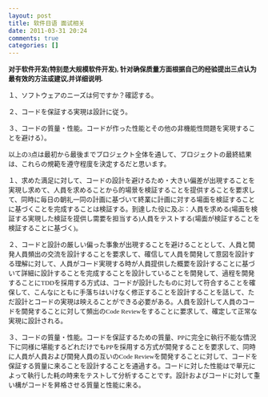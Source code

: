 ```yaml
---
layout: post
title: 软件日语 面试相关
date: 2011-03-31 20:24
comments: true
categories: []
---
```

<p><strong><font size="2" face="微软雅黑">对于软件开发(特别是大规模软件开发), 针对确保质量方面根据自己的经验提出三点认为最有效的方法或建议,并详细说明.</font></strong> <p><font size="2" face="MS Mincho">１、ソフトウェアのニーズは何ですか？確認する。</font> <p><font size="2" face="MS Mincho">２、コードを保証する実現は設計に従う。</font> <p><font size="2" face="MS Mincho">３、コードの質量・性能。コードが作った性能とその他の非機能性問題を実現することを避ける）。</font> <p><font size="2" face="MS Mincho">以上の3点は最初から最後までプロジェクト全体を通して、プロジェクトの最終結果は、これらの規範を遵守程度を決定するだと思います。</font> <p><font size="2" face="MS Mincho">１、求めた満足に対して、コードの設計を避けるため・大きい偏差が出現することを実現し求めて、人員を求めることから的場景を検証することを提供することを要求して、同時に毎日の朝礼一同の計画に基づいて終業に計画に対する場面を検証することに基づくことを完成することは検証する。到達した役に及ぶ：人員を求める(場面を検証する実現した検証を提供し需要を担当する)人員をテストする(場面が検証することを検証することに基づく)。</font> <p><font size="2" face="MS Mincho">２、コードと設計の厳しい偏った事象が出現することを避けることとして、人員と開発人員頻出の交流を設計することを要求して、確信して人員を開発して意図を設計する理解に対して、人員がコード実現する時が人員提供した概要を設計することに基づいて詳細に設計することを完成することを設計していることを開発して、過程を開発することにTDDを採用する方式は、コードが設計したものに対して符合することを確保して、こんなにともに手落ちはいけなく修正することを設計することを話して、ただ設計とコードの実現は映えることができる必要がある。人員を設計して人員のコードを開発することに対して頻出のCode Reviewをすることに要求して、確定して正常な実現に設計される。</font> <p><font size="2" face="MS Mincho">３、コードの質量・性能。コードを保証するための質量、PPに完全に執行不能な情況下に同様に堪能するどれだけでもPPを採用する方式が開発することを要求して、同時に人員が人員および開発人員の互いのCode Reviewを開発することに対して、コードを保証する質量に来ることを設計することを通過する。コードに対した性能はで単元によって執行した耗の時来をテストして分析することです。設計およびコードに対して重い構がコードを昇格させる質量と性能に来る。</font> <p><font size="2" face="MS Mincho"></font>
